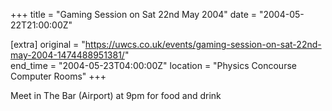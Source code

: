 +++
title = "Gaming Session on Sat 22nd May 2004"
date = "2004-05-22T21:00:00Z"

[extra]
original = "https://uwcs.co.uk/events/gaming-session-on-sat-22nd-may-2004-1474488951381/"    
end_time = "2004-05-23T04:00:00Z"
location = "Physics Concourse Computer Rooms"
+++

Meet in The Bar (Airport) at 9pm for food and drink

